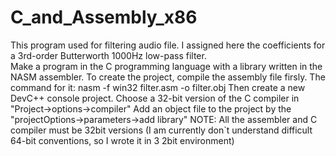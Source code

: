 # C_and_Assembly_x86
This program used for filtering audio file. I assigned here the coefficients for a 3rd-order Butterworth 1000Hz low-pass filter.  
Make a program in the C  programming language with a library written in the NASM assembler. 
To create the project, compile the assembly file firsly. The command for it:
    nasm -f win32 filter.asm -o filter.obj
Then create a new DevC++ console project. Choose a 32-bit version of the C compiler  in "Project->options->compiler"
Add an object file to the project by the "projectOptions->parameters->add library"
NOTE: All the assembler and C compiler must be 32bit versions  (I am currently don`t understand difficult 
 64-bit conventions,  so I  wrote it in 3 2bit environment)  
